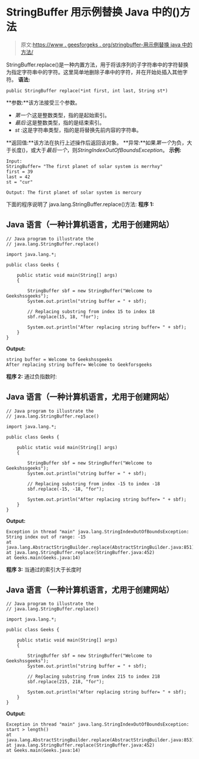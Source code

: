# StringBuffer 用示例替换 Java 中的()方法

> 原文:[https://www . geesforgeks . org/stringbuffer-用示例替换 java 中的方法/](https://www.geeksforgeeks.org/stringbuffer-replace-method-in-java-with-examples/)

StringBuffer.replace()是一种内置方法，用于将该序列的子字符串中的字符替换为指定字符串中的字符。这里简单地删除子串中的字符，并在开始处插入其他字符。
**语法:**

```
public StringBuffer replace(*int first, int last, String st*)
```

**参数:**该方法接受三个参数。

*   *第一个*:这是整数类型，指的是起始索引。
*   *最后*:这是整数类型，指的是结束索引。
*   *st* :这是字符串类型，指的是将替换先前内容的字符串。

**返回值:**该方法在执行上述操作后返回该对象。
**异常:**如果*第一个*为负，大于长度()，或大于*最后一个*，则*StringIndexOutOfBoundsException*。
**示例:**

```
Input:
StringBuffer= "The first planet of solar system is merrhxy"
first = 39
last = 42
st = "cur"

Output: The first planet of solar system is mercury
```

下面的程序说明了 java.lang.StringBuffer.replace()方法:
**程序 1:**

## Java 语言（一种计算机语言，尤用于创建网站）

```
// Java program to illustrate the
// java.lang.StringBuffer.replace()

import java.lang.*;

public class Geeks {

    public static void main(String[] args)
    {

        StringBuffer sbf = new StringBuffer("Welcome to Geekshssgeeks");
        System.out.println("string buffer = " + sbf);

        // Replacing substring from index 15 to index 18
        sbf.replace(15, 18, "for");

        System.out.println("After replacing string buffer= " + sbf);
    }
}
```

**Output:** 

```
string buffer = Welcome to Geekshssgeeks
After replacing string buffer= Welcome to Geekforsgeeks
```

**程序 2:** 通过负指数时:

## Java 语言（一种计算机语言，尤用于创建网站）

```
// Java program to illustrate the
// java.lang.StringBuffer.replace()

import java.lang.*;

public class Geeks {

    public static void main(String[] args)
    {

        StringBuffer sbf = new StringBuffer("Welcome to Geekshssgeeks");
        System.out.println("string buffer = " + sbf);

        // Replacing substring from index -15 to index -18
        sbf.replace(-15, -18, "for");

        System.out.println("After replacing string buffer= " + sbf);
    }
}
```

**Output:** 

```
Exception in thread "main" java.lang.StringIndexOutOfBoundsException: 
String index out of range: -15
at java.lang.AbstractStringBuilder.replace(AbstractStringBuilder.java:851)
at java.lang.StringBuffer.replace(StringBuffer.java:452)
at Geeks.main(Geeks.java:14)
```

**程序 3:** 当通过的索引大于长度时

## Java 语言（一种计算机语言，尤用于创建网站）

```
// Java program to illustrate the
// java.lang.StringBuffer.replace()

import java.lang.*;

public class Geeks {

    public static void main(String[] args)
    {

        StringBuffer sbf = new StringBuffer("Welcome to Geekshssgeeks");
        System.out.println("string buffer = " + sbf);

        // Replacing substring from index 215 to index 218
        sbf.replace(215, 218, "for");

        System.out.println("After replacing string buffer= " + sbf);
    }
}
```

**Output:** 

```
Exception in thread "main" java.lang.StringIndexOutOfBoundsException: 
start > length()
at java.lang.AbstractStringBuilder.replace(AbstractStringBuilder.java:853)
at java.lang.StringBuffer.replace(StringBuffer.java:452)
at Geeks.main(Geeks.java:14)
```